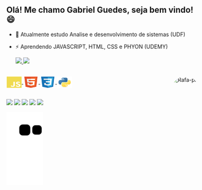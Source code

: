## Olá! Me chamo Gabriel Guedes, seja bem vindo! 😄
- 🌱 Atualmente estudo Analise e desenvolvimento de sistemas (UDF) 
- ⚡ Aprendendo JAVASCRIPT, HTML, CSS e PHYON (UDEMY)

  <a href="https://github.com/Andr0idx">
  <img height="180em" src="https://github-readme-stats.vercel.app/api?username=Andr0idx&show_icons=true&theme=dark&include_all_commits=true&count_private=true"/>
  <img height="118em" with="140em" src="https://github-readme-stats.vercel.app/api/top-langs/?username=Andr0idx&layout=compact&langs_count=7&theme=dark"/>
</div>
<div style="display: inline_block"><br>
  <img align="center" alt="Rafa-Js" height="30" width="40" src="https://raw.githubusercontent.com/devicons/devicon/master/icons/javascript/javascript-plain.svg">
  <img align="center" alt="Rafa-HTML" height="30" width="40" src="https://raw.githubusercontent.com/devicons/devicon/master/icons/html5/html5-original.svg">
  <img align="center" alt="Rafa-CSS" height="30" width="40" src="https://raw.githubusercontent.com/devicons/devicon/master/icons/css3/css3-original.svg">
  <img align="center" alt="Rafa-Python" height="30" width="40" src="https://raw.githubusercontent.com/devicons/devicon/master/icons/python/python-original.svg">
  <img align="right" alt="Rafa-pic" height="150" style="border-radius:50px;" src="https://i.picasion.com/pic92/a6dbd0c91b991f70a4422db6fdcde88d.gif">
</div>
  
  ##
 
<div> 
  <a href="https://www.youtube.com/channel/UCIhIZo-wYULFLVwx6uF_arQ" target="_blank"><img src="https://img.shields.io/badge/YouTube-FF0000?style=for-the-badge&logo=youtube&logoColor=white" target="_blank"></a>
  <a href="https://www.instagram.com/eoguedesilva/" target="_blank"><img src="https://img.shields.io/badge/-Instagram-%23E4405F?style=for-the-badge&logo=instagram&logoColor=white" target="_blank"></a>
 <a href="https://discord.com/channels/347449653546975235/659104430049984542" target="_blank"><img src="https://img.shields.io/badge/Discord-7289DA?style=for-the-badge&logo=discord&logoColor=white" target="_blank"></a> 
  <a href = "mailto:guedesbielg@gmail.com"><img src="https://img.shields.io/badge/-Gmail-%23333?style=for-the-badge&logo=gmail&logoColor=white" target="_blank"></a>
  <a href="##" target="_blank"><img src="https://img.shields.io/badge/-LinkedIn-%230077B5?style=for-the-badge&logo=linkedin&logoColor=white" target="_blank"></a> 
 
  ![Snake animation](https://github.com/Andr0idx/Andr0idx/blob/output/github-contribution-grid-snake.svg)
 
</div>
